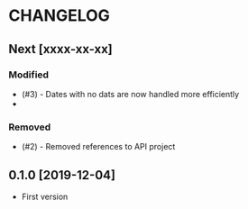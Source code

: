 # CHANGELOG

## Next [xxxx-xx-xx]

### Modified

* (#3) - Dates with no dats are now handled more efficiently
* 
### Removed

* (#2) - Removed references to API project

## 0.1.0 [2019-12-04]

* First version
